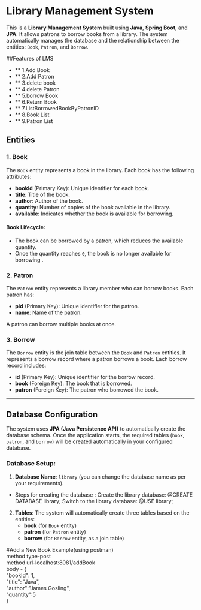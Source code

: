 # Library Management System

This is a **Library Management System** built using **Java**, **Spring Boot**, and **JPA**. It allows patrons to borrow books from a library. The system automatically manages the database and the relationship between the entities: `Book`, `Patron`, and `Borrow`.

##Features of LMS  <br>
- ** 1.Add Book <br>
- ** 2.Add Patron  <br>
- ** 3.delete book  <br>
- ** 4.delete Patron  <br>
- ** 5.borrow Book  <br>
- ** 6.Return Book  <br>
- ** 7.ListBorrowedBookByPatronID  <br>
- ** 8.Book List  <br>
- ** 9.Patron List <br>

## Entities

### 1. **Book**
The `Book` entity represents a book in the library. Each book has the following attributes:
- **bookId** (Primary Key): Unique identifier for each book.
- **title**: Title of the book.
- **author**: Author of the book.
- **quantity**: Number of copies of the book available in the library.
- **available**: Indicates whether the book is available for borrowing.

#### Book Lifecycle:
- The book can be borrowed by a patron, which reduces the available quantity.
- Once the quantity reaches `0`, the book is no longer available for borrowing .

### 2. **Patron**
The `Patron` entity represents a library member who can borrow books. Each patron has:
- **pid** (Primary Key): Unique identifier for the patron.
- **name**: Name of the patron.

A patron can borrow multiple books at once.

### 3. **Borrow**
The `Borrow` entity is the join table between the `Book` and `Patron` entities. It represents a borrow record where a patron borrows a book. Each borrow record includes:
- **id** (Primary Key): Unique identifier for the borrow record.
- **book** (Foreign Key): The book that is borrowed.
- **patron** (Foreign Key): The patron who borrowed the book.

---

## Database Configuration

The system uses **JPA (Java Persistence API)** to automatically create the database schema. Once the application starts, the required tables (`book`, `patron`, and `borrow`) will be created automatically in your configured database.

### Database Setup:

1. **Database Name**: `library` (you can change the database name as per your requirements).
* Steps for creating the database :
Create the library database:
@CREATE DATABASE library;
Switch to the library database:
@USE library;

2. **Tables**: The system will automatically create three tables based on the entities: 
    - **book** (for `Book` entity)
    - **patron** (for `Patron` entity)
    - **borrow** (for `Borrow` entity, as a join table)
      
#Add a New Book Example(using postman) <br>
method type-post <br>
method url-localhost:8081/addBook  <br>
body - {   <br>
        "bookId": 1,   <br>
        "title": "Java",   <br>
        "author":"James Gosling",   <br>
        "quantity":5   <br>
    }




